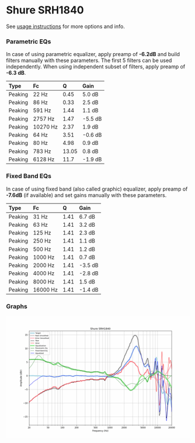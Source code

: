 # Shure SRH1840
See [usage instructions](https://github.com/jaakkopasanen/AutoEq#usage) for more options and info.

### Parametric EQs
In case of using parametric equalizer, apply preamp of **-6.2dB** and build filters manually
with these parameters. The first 5 filters can be used independently.
When using independent subset of filters, apply preamp of **-6.3 dB**.

| Type    | Fc       |     Q | Gain    |
|:--------|:---------|:------|:--------|
| Peaking | 22 Hz    |  0.45 | 5.0 dB  |
| Peaking | 86 Hz    |  0.33 | 2.5 dB  |
| Peaking | 591 Hz   |  1.44 | 1.1 dB  |
| Peaking | 2757 Hz  |  1.47 | -5.5 dB |
| Peaking | 10270 Hz |  2.37 | 1.9 dB  |
| Peaking | 64 Hz    |  3.51 | -0.6 dB |
| Peaking | 80 Hz    |  4.98 | 0.9 dB  |
| Peaking | 783 Hz   | 13.05 | 0.8 dB  |
| Peaking | 6128 Hz  | 11.7  | -1.9 dB |

### Fixed Band EQs
In case of using fixed band (also called graphic) equalizer, apply preamp of **-7.6dB**
(if available) and set gains manually with these parameters.

| Type    | Fc       |    Q | Gain    |
|:--------|:---------|:-----|:--------|
| Peaking | 31 Hz    | 1.41 | 6.7 dB  |
| Peaking | 63 Hz    | 1.41 | 3.2 dB  |
| Peaking | 125 Hz   | 1.41 | 2.3 dB  |
| Peaking | 250 Hz   | 1.41 | 1.1 dB  |
| Peaking | 500 Hz   | 1.41 | 1.2 dB  |
| Peaking | 1000 Hz  | 1.41 | 0.7 dB  |
| Peaking | 2000 Hz  | 1.41 | -3.5 dB |
| Peaking | 4000 Hz  | 1.41 | -2.8 dB |
| Peaking | 8000 Hz  | 1.41 | 1.5 dB  |
| Peaking | 16000 Hz | 1.41 | -1.4 dB |

### Graphs
![](./Shure%20SRH1840.png)